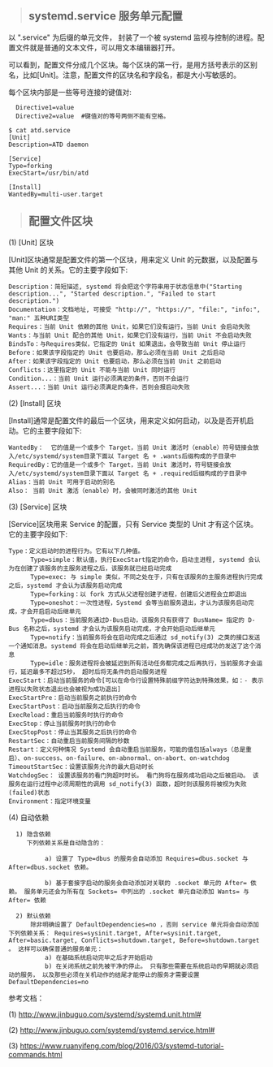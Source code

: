 > ## systemd.service 服务单元配置

  以 ".service" 为后缀的单元文件， 封装了一个被 systemd 监视与控制的进程。配置文件就是普通的文本文件，可以用文本编辑器打开。

  可以看到，配置文件分成几个区块。每个区块的第一行，是用方括号表示的区别名，比如[Unit]。注意，配置文件的区块名和字段名，都是大小写敏感的。

  每个区块内部是一些等号连接的键值对:
  
      Directive1=value
      Directive2=value  #键值对的等号两侧不能有空格。

```
$ cat atd.service
[Unit]
Description=ATD daemon

[Service]
Type=forking
ExecStart=/usr/bin/atd

[Install]
WantedBy=multi-user.target

```

> ## 配置文件区块

(1) [Unit] 区块

  [Unit]区块通常是配置文件的第一个区块，用来定义 Unit 的元数据，以及配置与其他 Unit 的关系。它的主要字段如下:
  
```
Description：简短描述, systemd 将会把这个字符串用于状态信息中("Starting description...", "Started description.", "Failed to start description.")
Documentation：文档地址, 可接受 "http://", "https://", "file:", "info:", "man:" 五种URI类型
Requires：当前 Unit 依赖的其他 Unit，如果它们没有运行，当前 Unit 会启动失败
Wants：与当前 Unit 配合的其他 Unit，如果它们没有运行，当前 Unit 不会启动失败
BindsTo：与Requires类似，它指定的 Unit 如果退出，会导致当前 Unit 停止运行
Before：如果该字段指定的 Unit 也要启动，那么必须在当前 Unit 之后启动
After：如果该字段指定的 Unit 也要启动，那么必须在当前 Unit 之前启动
Conflicts：这里指定的 Unit 不能与当前 Unit 同时运行
Condition...：当前 Unit 运行必须满足的条件，否则不会运行
Assert...：当前 Unit 运行必须满足的条件，否则会报启动失败
```

(2) [Install] 区块

  [Install]通常是配置文件的最后一个区块，用来定义如何启动，以及是否开机启动。它的主要字段如下:
  
```
WantedBy：  它的值是一个或多个 Target，当前 Unit 激活时（enable）符号链接会放入/etc/systemd/system目录下面以 Target 名 + .wants后缀构成的子目录中
RequiredBy：它的值是一个或多个 Target，当前 Unit 激活时，符号链接会放入/etc/systemd/system目录下面以 Target 名 + .required后缀构成的子目录中
Alias：当前 Unit 可用于启动的别名
Also： 当前 Unit 激活（enable）时，会被同时激活的其他 Unit
```

(3) [Service] 区块

  [Service]区块用来 Service 的配置，只有 Service 类型的 Unit 才有这个区块。它的主要字段如下:
  
```
Type：定义启动时的进程行为。它有以下几种值。
      Type=simple：默认值，执行ExecStart指定的命令，启动主进程, systemd 会认为在创建了该服务的主服务进程之后，该服务就已经启动完成
      Type=exec: 与 simple 类似，不同之处在于，只有在该服务的主服务进程执行完成之后，systemd 才会认为该服务启动完成
      Type=forking：以 fork 方式从父进程创建子进程，创建后父进程会立即退出
      Type=oneshot：一次性进程，Systemd 会等当前服务退出，才认为该服务启动完成，才会开启启动后继单元
      Type=dbus：当前服务通过D-Bus启动，该服务只有获得了 BusName= 指定的 D-Bus 名称之后，systemd 才会认为该服务启动完成，才会开始启动后继单元
      Type=notify：当前服务将会在启动完成之后通过 sd_notify(3) 之类的接口发送一个通知消息。systemd 将会在启动后继单元之前，首先确保该进程已经成功的发送了这个消息
      Type=idle：服务进程将会被延迟到所有活动任务都完成之后再执行，当前服务才会运行，延迟最多不超过5秒， 超时后将无条件的启动服务进程
ExecStart：启动当前服务的命令[可以在命令行设置特殊前缀字符达到特殊效果，如：- 表示进程以失败状态退出也会被视为成功退出]
ExecStartPre：启动当前服务之前执行的命令
ExecStartPost：启动当前服务之后执行的命令
ExecReload：重启当前服务时执行的命令
ExecStop：停止当前服务时执行的命令
ExecStopPost：停止当其服务之后执行的命令
RestartSec：自动重启当前服务间隔的秒数
Restart：定义何种情况 Systemd 会自动重启当前服务，可能的值包括always（总是重启）、on-success、on-failure、on-abnormal、on-abort、on-watchdog
TimeoutStartSec：设置该服务允许的最大启动时长
WatchdogSec： 设置该服务的看门狗超时时长。 看门狗将在服务成功启动之后被启动。 该服务在运行过程中必须周期性的调用 sd_notify(3) 函数，超时则该服务将被视为失败(failed)状态
Environment：指定环境变量
```

(4) 自动依赖

```
  1) 隐含依赖
     下列依赖关系是自动隐含的：

          a) 设置了 Type=dbus 的服务会自动添加 Requires=dbus.socket 与 After=dbus.socket 依赖。

          b) 基于套接字启动的服务会自动添加对关联的 .socket 单元的 After= 依赖。 服务单元还会为所有在 Sockets= 中列出的 .socket 单元自动添加 Wants= 与 After= 依赖
  
  2) 默认依赖
      除非明确设置了 DefaultDependencies=no ，否则 service 单元将会自动添加下列依赖关系： Requires=sysinit.target, After=sysinit.target, After=basic.target, Conflicts=shutdown.target, Before=shutdown.target 。 这样可以确保普通的服务单元： 
          a) 在基础系统启动完毕之后才开始启动
          b) 在关闭系统之前先被干净的停止。 只有那些需要在系统启动的早期就必须启动的服务， 以及那些必须在关机动作的结尾才能停止的服务才需要设置 DefaultDependencies=no

```

参考文档：

(1) http://www.jinbuguo.com/systemd/systemd.unit.html#

(2) http://www.jinbuguo.com/systemd/systemd.service.html#

(3) https://www.ruanyifeng.com/blog/2016/03/systemd-tutorial-commands.html


